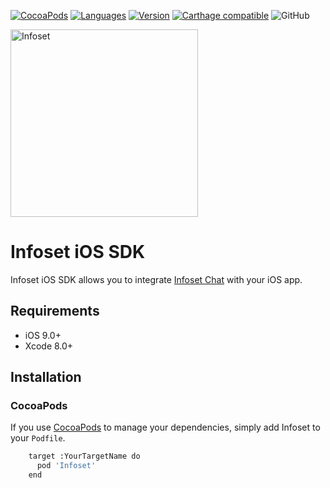 [![CocoaPods](https://img.shields.io/badge/platforms-iOS-orange.svg?maxAge=2592000)](https://cocoapods.org/pods/Infoset)
[![Languages](https://img.shields.io/badge/languages-OjbC%20%7C%20%20Swift-orange.svg?maxAge=2592000)](https://github.com/infoset/infoset-ios)
[![Version](https://img.shields.io/cocoapods/v/Infoset.svg?style=flat)](http://cocoapods.org/pods/Infoset)
[![Carthage compatible](https://img.shields.io/badge/Carthage-compatible-4BC51D.svg?style=flat)](#carthage)
![GitHub](https://img.shields.io/github/license/infoset/infoset-ios)

<img src="https://user-images.githubusercontent.com/13895224/94475996-8de39c80-01d8-11eb-8771-e590b33c612e.png" alt="Infoset" width="300" />

# Infoset iOS SDK

Infoset iOS SDK allows you to integrate [Infoset Chat](https://infoset.app) with your iOS app.

## Requirements

- iOS 9.0+
- Xcode 8.0+

## Installation

### CocoaPods

If you use [CocoaPods](http://cocoapods.org) to manage your dependencies, simply add Infoset to your `Podfile`.

```bash
    target :YourTargetName do
      pod 'Infoset'
    end
```

<!-- ### Carthage

If you use [Carthage](https://github.com/Carthage/Carthage) to manage your dependencies, simply add 'infoset/infoset-ios' to your `Cartfile`.

1. Add `github "infoset/infoset-ios"` to your Cartfile.
2. Run `carthage update`.
3. Go to your Xcode project's "General" settings. Drag `Infoset.xcframework` from `Carthage/Build/iOS` to the "Embedded Binaries" section. Make sure “Copy items if needed” is selected and click Finish.

### Manual Installation

You can integrate Infoset iOS SDK into your project manually without using a dependency manager.

1. Download [Infoset iOS SDK](https://github.com/infoset/infoset-ios/archive/master.zip) and extract the zip.
2. Drag `Infoset.xcframework` into your project.  
<img width="255" alt="" src="https://user-images.githubusercontent.com/13895224/94475518-d9e21180-01d7-11eb-8820-00123839d275.png">

Make sure "Copy items if needed" is selected and click Finish.  
<img width="600" alt="" src="https://user-images.githubusercontent.com/13895224/94475576-f0886880-01d7-11eb-95b9-ae6b9a708660.png">

3. In the target settings for your app, set the Infoset.xcframework to “Embed & Sign”. This can be found in the “Frameworks, Libraries, and Embedded Content” section of the “General” tab.
<img width="600" alt="" src="https://user-images.githubusercontent.com/13895224/94476104-afdd1f00-01d8-11eb-8503-a07275754054.png">

4. Create a new "Run Script Phase" in your app’s target’s "Build Phases" and paste the following snippet in the script text field:

```
    bash "${BUILT_PRODUCTS_DIR}/${FRAMEWORKS_FOLDER_PATH}/Infoset.xcframework/strip-frameworks.sh"
```

This step is required to work around an [App Store submission bug](http://www.openradar.me/radar?id=6409498411401216) when archiving universal binaries.

### Update Info.plist

If you have file sharing enabled in your Infoset chat widget, you'll need to make sure these entries exist in your `Info.plist` to avoid crashes on iOS 10 or higher:

- `NSPhotoLibraryUsageDescription` (`Privacy - Photo Library Usage Description`)
- `NSCameraUsageDescription` (`Privacy - Camera Usage Description`)
- `NSMicrophoneUsageDescription` (`Privacy - Microphone Usage Description`)

You can check `Info.plist` files in example projects.

## Usage

### Initalization

```swift
import Infoset

InfosetChat.apiKey = "YOUR_WIDGET_API_KEY"
InfosetChat.iosKey = "YOUR_WIDGET_IOS_KEY"
```

### Presenting Chat Widget

```swift
InfosetChat.presentChat()
```

Chat widget will be dismissed when the user clicks the dismiss button. You can dismiss it programmatically as well:
```swift
InfosetChat.dismissChat()
```

### Using UIWindowSceneDelegate

If your app is using UIWindowScene API you need to perform additional configuration steps in you window scene delegate class.

```swift

class SceneDelegate: UIResponder, UIWindowSceneDelegate {
    var window: UIWindow?

    func scene(_ scene: UIScene, willConnectTo session: UISceneSession, options connectionOptions: UIScene.ConnectionOptions) {
        InfosetChat.windowScene = (scene as? UIWindowScene)
    }
}
```

### Setting User Variables

You can provide your user's details such as name and email if they are known, so you will immediately know who you are talking to on the Infoset dashboard:

```swift
InfosetChat.visitor = InfosetChatVisitor(id: 123, email: "example@infoset.app", firstName: "John", lastName: "Doe")
```

All fields are optiona. See the `InfosetChatVisitor` class for all of the user fields.

### Assign chat to tags

You can route your chats to specific tags by providing `tags`.

```swift
InfosetChat.tags = "High Priority"
```

You can provide multiple tags separated by commas.

```swift
InfosetChat.tags = "Support,Recurring Customer"
```

### Notifying the user about the agent's response

You can subscribe to incoming messages and notify the user even if the chat window is minimized. To handle incoming messages, your class must implement `InfosetChatDelegate` protocol and set itself as `InfosetChat.delegate`.

```swift
class YOUR_CLASS_NAME : InfosetChatDelegate { // Your class need to implement InfosetChatDelegate protocol
  func application(_ application: UIApplication, didFinishLaunchingWithOptions launchOptions: [UIApplicationLaunchOptionsKey: Any]?) -> Bool {
    InfosetChat.apiKey = "YOUR_WIDGET_API_KEY"
    InfosetChat.iosKey = "YOUR_WIDGET_IOS_KEY"
    InfosetChat.delegate = self // Set self as delegate

    return true
  }

  func received(message: InfosetChatMessage) {
    print("Received message: \(message.text)")
    // Handle message here
  }
}
```

### Handling URLs

By default, all links in chat messages are opened in Safari. To change this behavior you can use the `InfosetChatDelegate` to handle URLs yourself.

```swift
func handle(URL: URL) {
  print("URL is \(URL.absoluteString)")
  // Handle URL here
}
```

## Sample Apps

Sample apps for both Swift and Objective-C can be found in the `Examples` folder.

## React Native Support

We have a [React Native SDK](https://github.com/infoset/infoset-react-native) for React Native / Expo ⚛️

## Getting help

If you have any questions or want to provide feedback, [shoot an email](mailto:support@infoset.app) or [chat with us!](https://infoset.app/tr/)
